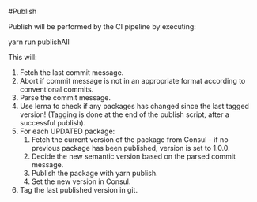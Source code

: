 #Publish

Publish will be performed by the CI pipeline by executing: 

yarn run publishAll 

This will: 

1. Fetch the last commit message.
1. Abort if commit message is not in an appropriate format according to conventional commits.
1. Parse the commit message.
1. Use lerna to check if any packages has changed since the last tagged version! (Tagging is done at the end of the publish script, after a successful publish).
1. For each UPDATED package: 
    1. Fetch the current version of the package from Consul - if no previous package has been published, version is set to 1.0.0.
    1. Decide the new semantic version based on the parsed commit message.
    1. Publish the package with yarn publish.
    1. Set the new version in Consul.
1. Tag the last published version in git.   

